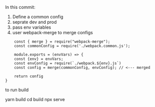 In this commit: 

1. Define a common config
2. seprate dev and prod
3. pass env variables 
4. user webpack-merge to merge configs

```
    const { merge } = require("webpack-merge");
    const commonConfig = require('./webpack.common.js');

    module.exports = (envVars) => {
    const {env} = envVars;
    const envConfig = require(`./webpack.${env}.js`)
    const config = merge(commonConfig, envConfig); // <--- merged

    return config
}
```

to run build

yarn build
cd build
npx serve